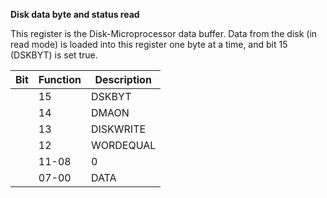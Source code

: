 **Disk data byte and status read**

This register is the Disk-Microprocessor data buffer. Data from the disk (in read mode) is loaded into this register one byte at a time, and bit 15 (DSKBYT) is set true.

| Bit| Function| Description  |
|---|---|---  |
||15| DSKBYT| Disk byte ready (reset on read)  |
||14| DMAON| DMAEN (DSKLEN) & DMAEN (DMACON) & DSKEN (DMACON)  |
||13| DISKWRITE| Mirror of bit 14 (WRITE) in DSKLEN  |
||12| WORDEQUAL| This bit true only while DSKSYNC register equals the data from disk  |
||11-08| 0| Not used  |
||07-00| DATA| Disk byte data|

